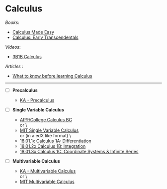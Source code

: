 # Calculus

_Books_:

- [Calculus Made Easy](https://calculusmadeeasy.org/)
- [Calculus: Early Transcendentals](<https://math.libretexts.org/Bookshelves/Calculus/Map%3A_Calculus__Early_Transcendentals_(Stewart)>)

_Videos_:

- [3B1B Calculus](https://www.3blue1brown.com/topics/calculus)

_Articles_ :

- [What to know before learning Calculus](https://www.khanacademy.org/math/ap-calculus-ab/ab-limits-new/ap-ab-about/a/ap-calc-prerequisites)

---

- [ ] **Precalculus**

  - [KA - Precalculus](https://www.khanacademy.org/math/precalculus)

- [ ] **Single Variable Calculus**

  - [AP®︎/College Calculus BC](https://www.khanacademy.org/math/ap-calculus-bc) \
    or \
  - [MIT Single Variable Calculus](https://ocw.mit.edu/courses/18-01sc-single-variable-calculus-fall-2010/) \
    or (in a edX like format) \
  - [18.01.1x Calculus 1A: Differentiation](https://openlearninglibrary.mit.edu/courses/course-v1:MITx+18.01.1x+2T2019/about)
  - [ 18.01.2x Calculus 1B: Integration ](https://openlearninglibrary.mit.edu/courses/course-v1:MITx+18.01.2x+3T2019/about)
  - [ 18.01.3x Calculus 1C: Coordinate Systems & Infinite Series ](https://openlearninglibrary.mit.edu/courses/course-v1:MITx+18.01.3x+1T2020/about)

- [ ] **Multivariable Calculus**

  - [KA - Multivariable Calculus](https://www.khanacademy.org/math/multivariable-calculus) \
    or \
  - [MIT Multivariable Calculus](https://ocw.mit.edu/courses/18-02sc-multivariable-calculus-fall-2010/)
